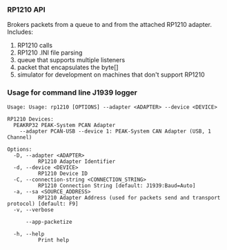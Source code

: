 ### RP1210 API

Brokers packets from a queue to and from the attached RP1210 adapter.  Includes:
1. RP1210 calls
2. RP1210 .INI file parsing
3. queue that supports multiple listeners
4. packet that encapsulates the byte[]
5. simulator for development on machines that don't support RP1210

### Usage for command line J1939 logger
```
Usage: Usage: rp1210 [OPTIONS] --adapter <ADAPTER> --device <DEVICE>

RP1210 Devices:
  PEAKRP32 PEAK-System PCAN Adapter
    --adapter PCAN-USB --device 1: PEAK-System CAN Adapter (USB, 1 Channel)

Options:
  -D, --adapter <ADAPTER>
          RP1210 Adapter Identifier
  -d, --device <DEVICE>
          RP1210 Device ID
  -C, --connection-string <CONNECTION_STRING>
          RP1210 Connection String [default: J1939:Baud=Auto]
  -a, --sa <SOURCE_ADDRESS>
          RP1210 Adapter Address (used for packets send and transport protocol) [default: F9]
  -v, --verbose

      --app-packetize

  -h, --help
          Print help
```

